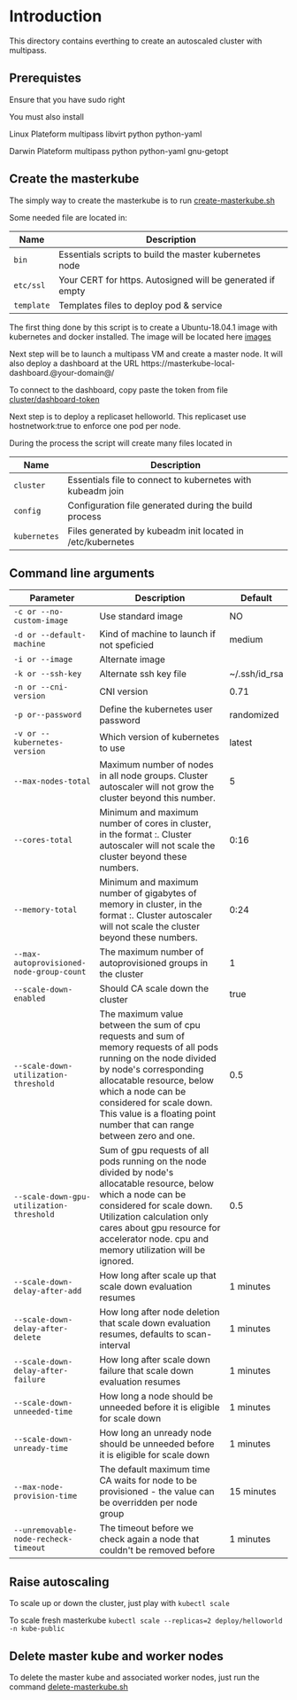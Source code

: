 # Introduction

This directory contains everthing to create an autoscaled cluster with multipass.

## Prerequistes

Ensure that you have sudo right

You must also install

Linux Plateform
    multipass
    libvirt
    python
    python-yaml

Darwin Plateform
    multipass
    python
    python-yaml
    gnu-getopt

## Create the masterkube

The simply way to create the masterkube is to run [create-masterkube.sh](create-masterkube.sh)

Some needed file are located in:

| Name | Description |
| --- | --- |
| `bin` | Essentials scripts to build the master kubernetes node  |
| `etc/ssl`  | Your CERT for https. Autosigned will be generated if empty  |
| `template`  | Templates files to deploy pod & service |

The first thing done by this script is to create a Ubuntu-18.04.1 image with kubernetes and docker installed. The image will be located here [images](./images)

Next step will be to launch a multipass VM and create a master node. It will also deploy a dashboard at the URL https://masterkube-local-dashboard.@your-domain@/

To connect to the dashboard, copy paste the token from file [cluster/dashboard-token](./cluster/dashboard-token)

Next step is to deploy a replicaset helloworld. This replicaset use hostnetwork:true to enforce one pod per node.

During the process the script will create many files located in

| Name | Description |
| --- | --- |
| `cluster` | Essentials file to connect to kubernetes with kubeadm join  |
| `config`  | Configuration file generated during the build process  |
| `kubernetes`  | Files generated by kubeadm init located in /etc/kubernetes |

## Command line arguments

| Parameter | Description | Default |
| --- | --- |--- |
| `-c or --no-custom-image` | Use standard image  | NO |
| `-d or --default-machine`  | Kind of machine to launch if not speficied  | medium |
| `-i or --image`  | Alternate image  ||
| `-k or --ssh-key`  |Alternate ssh key file |~/.ssh/id_rsa|
| `-n or --cni-version`  |CNI version |0.71
| `-p or--password`  |Define the kubernetes user password |randomized|
| `-v or --kubernetes-version`  |Which version of kubernetes to use |latest|
| `--max-nodes-total` | Maximum number of nodes in all node groups. Cluster autoscaler will not grow the cluster beyond this number. | 5 |
| `--cores-total` | Minimum and maximum number of cores in cluster, in the format <min>:<max>. Cluster autoscaler will not scale the cluster beyond these numbers. | 0:16 |
| `--memory-total` | Minimum and maximum number of gigabytes of memory in cluster, in the format <min>:<max>. Cluster autoscaler will not scale the cluster beyond these numbers. | 0:24 |
| `--max-autoprovisioned-node-group-count` | The maximum number of autoprovisioned groups in the cluster | 1 |
| `--scale-down-enabled` | Should CA scale down the cluster | true |
| `--scale-down-utilization-threshold` | The maximum value between the sum of cpu requests and sum of memory requests of all pods running on the node divided by node's corresponding allocatable resource, below which a node can be considered for scale down. This value is a floating point number that can range between zero and one. | 0.5 |
| `--scale-down-gpu-utilization-threshold` | Sum of gpu requests of all pods running on the node divided by node's allocatable resource, below which a node can be considered for scale down. Utilization calculation only cares about gpu resource for accelerator node. cpu and memory utilization will be ignored. | 0.5 |
| `--scale-down-delay-after-add` | How long after scale up that scale down evaluation resumes | 1 minutes |
| `--scale-down-delay-after-delete` | How long after node deletion that scale down evaluation resumes, defaults to scan-interval | 1 minutes |
| `--scale-down-delay-after-failure` | How long after scale down failure that scale down evaluation resumes | 1 minutes |
| `--scale-down-unneeded-time` | How long a node should be unneeded before it is eligible for scale down | 1 minutes |
| `--scale-down-unready-time` | How long an unready node should be unneeded before it is eligible for scale down | 1 minutes |
| `--max-node-provision-time` | The default maximum time CA waits for node to be provisioned - the value can be overridden per node group | 15 minutes |
| `--unremovable-node-recheck-timeout` | The timeout before we check again a node that couldn't be removed before | 1 minutes |

## Raise autoscaling

To scale up or down the cluster, just play with `kubectl scale`

To scale fresh masterkube `kubectl scale --replicas=2 deploy/helloworld -n kube-public`

## Delete master kube and worker nodes

To delete the master kube and associated worker nodes, just run the command [delete-masterkube.sh](./bin/delete-masterkube.sh)
